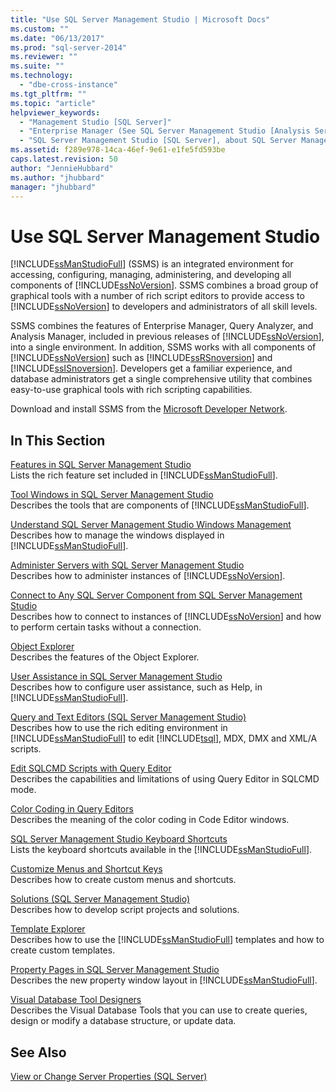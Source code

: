 ```yaml
---
title: "Use SQL Server Management Studio | Microsoft Docs"
ms.custom: ""
ms.date: "06/13/2017"
ms.prod: "sql-server-2014"
ms.reviewer: ""
ms.suite: ""
ms.technology: 
  - "dbe-cross-instance"
ms.tgt_pltfrm: ""
ms.topic: "article"
helpviewer_keywords: 
  - "Management Studio [SQL Server]"
  - "Enterprise Manager (See SQL Server Management Studio [Analysis Services])"
  - "SQL Server Management Studio [SQL Server], about SQL Server Management Studio"
ms.assetid: f289e978-14ca-46ef-9e61-e1fe5fd593be
caps.latest.revision: 50
author: "JennieHubbard"
ms.author: "jhubbard"
manager: "jhubbard"
---
```

# Use SQL Server Management Studio
  [!INCLUDE[ssManStudioFull](../../includes/ssmanstudiofull-md.md)] (SSMS) is an integrated environment for accessing, configuring, managing, administering, and developing all components of [!INCLUDE[ssNoVersion](../../includes/ssnoversion-md.md)]. SSMS combines a broad group of graphical tools with a number of rich script editors to provide access to [!INCLUDE[ssNoVersion](../../includes/ssnoversion-md.md)] to developers and administrators of all skill levels.  
  
 SSMS combines the features of Enterprise Manager, Query Analyzer, and Analysis Manager, included in previous releases of [!INCLUDE[ssNoVersion](../../includes/ssnoversion-md.md)], into a single environment. In addition, SSMS works with all components of [!INCLUDE[ssNoVersion](../../includes/ssnoversion-md.md)] such as [!INCLUDE[ssRSnoversion](../../includes/ssrsnoversion-md.md)] and [!INCLUDE[ssISnoversion](../../includes/ssisnoversion-md.md)]. Developers get a familiar experience, and database administrators get a single comprehensive utility that combines easy-to-use graphical tools with rich scripting capabilities.  
  
 Download and install SSMS from the [Microsoft Developer Network](http://msdn.microsoft.com/library/dn434042.aspx).  
  
## In This Section  
 [Features in SQL Server Management Studio](../../2014/database-engine/features-in-sql-server-management-studio.md)  
 Lists the rich feature set included in [!INCLUDE[ssManStudioFull](../../includes/ssmanstudiofull-md.md)].  
  
 [Tool Windows in SQL Server Management Studio](../../2014/database-engine/tool-windows-in-sql-server-management-studio.md)  
 Describes the tools that are components of [!INCLUDE[ssManStudioFull](../../includes/ssmanstudiofull-md.md)].  
  
 [Understand SQL Server Management Studio Windows Management](../../2014/database-engine/understand-sql-server-management-studio-windows-management.md)  
 Describes how to manage the windows displayed in [!INCLUDE[ssManStudioFull](../../includes/ssmanstudiofull-md.md)].  
  
 [Administer Servers with SQL Server Management Studio](../../2014/database-engine/administer-servers-with-sql-server-management-studio.md)  
 Describes how to administer instances of [!INCLUDE[ssNoVersion](../../includes/ssnoversion-md.md)].  
  
 [Connect to Any SQL Server Component from SQL Server Management Studio](../../2014/database-engine/connect-to-any-sql-server-component-from-sql-server-management-studio.md)  
 Describes how to connect to instances of [!INCLUDE[ssNoVersion](../../includes/ssnoversion-md.md)] and how to perform certain tasks without a connection.  
  
 [Object Explorer](../../2014/database-engine/object-explorer.md)  
 Describes the features of the Object Explorer.  
  
 [User Assistance in SQL Server Management Studio](../../2014/database-engine/user-assistance-in-sql-server-management-studio.md)  
 Describes how to configure user assistance, such as Help, in [!INCLUDE[ssManStudioFull](../../includes/ssmanstudiofull-md.md)].  
  
 [Query and Text Editors &#40;SQL Server Management Studio&#41;](../../2014/database-engine/query-and-text-editors-sql-server-management-studio.md)  
 Describes how to use the rich editing environment in [!INCLUDE[ssManStudioFull](../../includes/ssmanstudiofull-md.md)] to edit [!INCLUDE[tsql](../../includes/tsql-md.md)], MDX, DMX and XML/A scripts.  
  
 [Edit SQLCMD Scripts with Query Editor](../../2014/database-engine/edit-sqlcmd-scripts-with-query-editor.md)  
 Describes the capabilities and limitations of using Query Editor in SQLCMD mode.  
  
 [Color Coding in Query Editors](../../2014/database-engine/color-coding-in-query-editors.md)  
 Describes the meaning of the color coding in Code Editor windows.  
  
 [SQL Server Management Studio Keyboard Shortcuts](../../2014/database-engine/sql-server-management-studio-keyboard-shortcuts.md)  
 Lists the keyboard shortcuts available in the [!INCLUDE[ssManStudioFull](../../includes/ssmanstudiofull-md.md)].  
  
 [Customize Menus and Shortcut Keys](../../2014/database-engine/customize-menus-and-shortcut-keys.md)  
 Describes how to create custom menus and shortcuts.  
  
 [Solutions &#40;SQL Server Management Studio&#41;](../../2014/database-engine/solutions-sql-server-management-studio.md)  
 Describes how to develop script projects and solutions.  
  
 [Template Explorer](../../2014/database-engine/template-explorer.md)  
 Describes how to use the [!INCLUDE[ssManStudioFull](../../includes/ssmanstudiofull-md.md)] templates and how to create custom templates.  
  
 [Property Pages in SQL Server Management Studio](../../2014/database-engine/property-pages-in-sql-server-management-studio.md)  
 Describes the new property window layout in [!INCLUDE[ssManStudioFull](../../includes/ssmanstudiofull-md.md)].  
  
 [Visual Database Tool Designers](../../2014/database-engine/visual-database-tool-designers.md)  
 Describes the Visual Database Tools that you can use to create queries, design or modify a database structure, or update data.  
  
## See Also  
 [View or Change Server Properties &#40;SQL Server&#41;](../../2014/database-engine/view-or-change-server-properties-sql-server.md)  
  
  